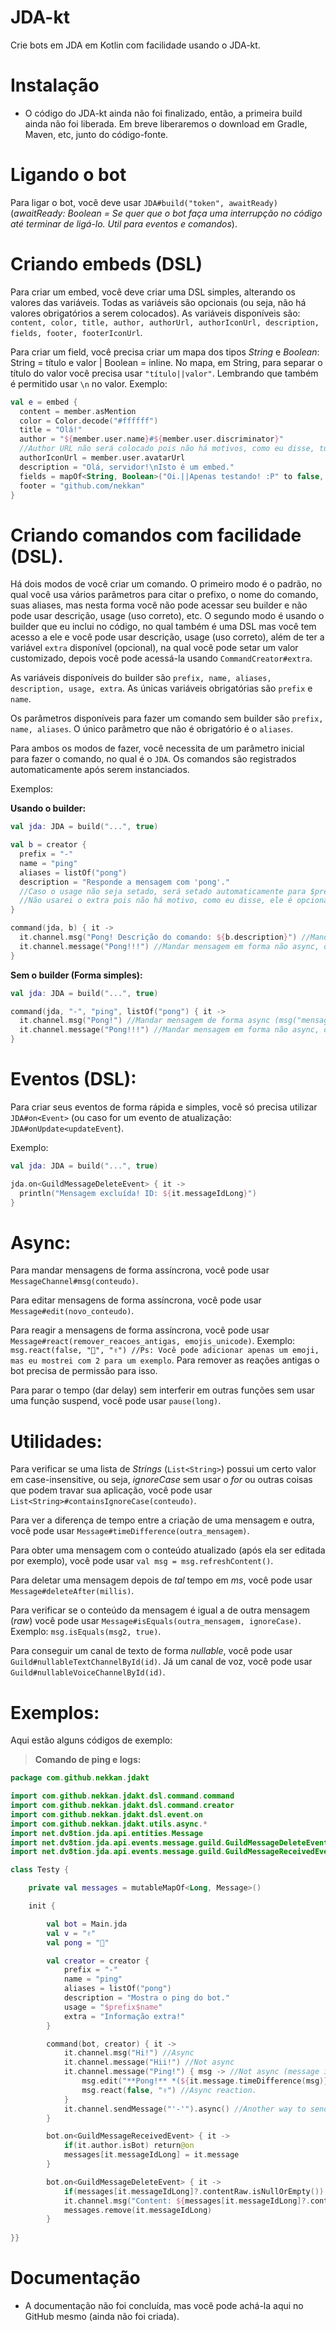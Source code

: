 # JDA-kt
Crie bots em JDA em Kotlin com facilidade usando o JDA-kt.


# Instalação
- O código do JDA-kt ainda não foi finalizado, então, a primeira build ainda não foi liberada. Em breve liberaremos o download em Gradle, Maven, etc, junto do código-fonte.


# Ligando o bot
Para ligar o bot, você deve usar `JDA#build("token", awaitReady)` (*awaitReady: Boolean = Se quer que o bot faça uma interrupção no código até terminar de ligá-lo. Util para eventos e comandos*). 


# Criando embeds (DSL)
Para criar um embed, você deve criar uma DSL simples, alterando os valores das variáveis. Todas as variáveis são opcionais (ou seja, não há valores obrigatórios a serem colocados). As variáveis disponíveis são: `content, color, title, author, authorUrl, authorIconUrl, description, fields, footer, footerIconUrl`.

Para criar um field, você precisa criar um mapa dos tipos *String* e *Boolean*: String = título e valor | Boolean = inline.
No mapa, em String, para separar o título do valor você precisa usar `"título||valor"`. Lembrando que também é permitido usar `\n` no valor. Exemplo:
```kotlin
val e = embed {
  content = member.asMention
  color = Color.decode("#ffffff")
  title = "Olá!"
  author = "${member.user.name}#${member.user.discriminator}"
  //Author URL não será colocado pois não há motivos, como eu disse, tudo é opcional, mas você não pode criar um embed vazio.
  authorIconUrl = member.user.avatarUrl
  description = "Olá, servidor!\nIsto é um embed."
  fields = mapOf<String, Boolean>("Oi.||Apenas testando! :P" to false, "Mais um campinho.||Eaí!" to false)
  footer = "github.com/nekkan"
}
```


# Criando comandos com facilidade (DSL).
Há dois modos de você criar um comando. O primeiro modo é o padrão, no qual você usa vários parâmetros para citar o prefixo, o nome do comando, suas aliases, mas nesta forma você não pode acessar seu builder e não pode usar descrição, usage (uso correto), etc. O segundo modo é usando o builder que eu inclui no código, no qual também é uma DSL mas você tem acesso a ele e você pode usar descrição, usage (uso correto), além de ter a variável `extra` disponível (opcional), na qual você pode setar um valor customizado, depois você pode acessá-la usando `CommandCreator#extra`.

As variáveis disponíveis do builder são `prefix, name, aliases, description, usage, extra`. As únicas variáveis obrigatórias são `prefix` e `name`.

Os parâmetros disponíveis para fazer um comando sem builder são `prefix, name, aliases`. O único parâmetro que não é obrigatório é o `aliases`.

Para ambos os modos de fazer, você necessita de um parâmetro inicial para fazer o comando, no qual é o `JDA`. Os comandos são registrados automaticamente após serem instanciados.

Exemplos:

**Usando o builder:**

```kotlin
val jda: JDA = build("...", true)

val b = creator {
  prefix = "-"
  name = "ping"
  aliases = listOf("pong")
  description = "Responde a mensagem com 'pong'."
  //Caso o usage não seja setado, será setado automaticamente para $prefix$name. Por isso não usarei.
  //Não usarei o extra pois não há motivo, como eu disse, ele é opcional, assim como todas as variáveis menos o prefix e o name.
}

command(jda, b) { it ->
  it.channel.msg("Pong! Descrição do comando: ${b.description}") //Mandar mensagem de forma async (msg("mensagem")).
  it.channel.message("Pong!!!") //Mandar mensagem em forma não async, ou seja, apenas uma abreviação pro .queue(). Você também pode usar o { -> } nele.
}
```


**Sem o builder (Forma simples):**
```kotlin
val jda: JDA = build("...", true)

command(jda, "-", "ping", listOf("pong") { it ->
  it.channel.msg("Pong!") //Mandar mensagem de forma async (msg("mensagem")).
  it.channel.message("Pong!!!") //Mandar mensagem em forma não async, ou seja, apenas uma abreviação pro .queue(). Você também pode usar o { -> } nele.
}
```


# Eventos (DSL):
Para criar seus eventos de forma rápida e simples, você só precisa utilizar `JDA#on<Event>` (ou caso for um evento de atualização: `JDA#onUpdate<updateEvent`).

Exemplo:
```kotlin
val jda: JDA = build("...", true)

jda.on<GuildMessageDeleteEvent> { it ->
  println("Mensagem excluída! ID: ${it.messageIdLong}")
}
```

# Async:
Para mandar mensagens de forma assíncrona, você pode usar `MessageChannel#msg(conteudo)`.

Para editar mensagens de forma assíncrona, você pode usar `Message#edit(novo_conteudo)`.

Para reagir a mensagens de forma assíncrona, você pode usar `Message#react(remover_reacoes_antigas, emojis_unicode)`. Exemplo:
`msg.react(false, "🏓", "✌") //Ps: Você pode adicionar apenas um emoji, mas eu mostrei com 2 para um exemplo`. Para remover as reações antigas o bot precisa de permissão para isso.

Para parar o tempo (dar delay) sem interferir em outras funções sem usar uma função suspend, você pode usar `pause(long)`.


# Utilidades:
Para verificar se uma lista de *Strings* (`List<String>`) possui um certo valor em case-insensitive, ou seja, *ignoreCase* sem usar o *for* ou outras coisas que podem travar sua aplicação, você pode usar `List<String>#containsIgnoreCase(conteudo)`.

Para ver a diferença de tempo entre a criação de uma mensagem e outra, você pode usar `Message#timeDifference(outra_mensagem)`.

Para obter uma mensagem com o conteúdo atualizado (após ela ser editada por exemplo), você pode usar `val msg = msg.refreshContent()`.

Para deletar uma mensagem depois de *tal* tempo em *ms*, você pode usar `Message#deleteAfter(millis)`.

Para verificar se o conteúdo da mensagem é igual a de outra mensagem (*raw*) você pode usar `Message#isEquals(outra_mensagem, ignoreCase)`. Exemplo: `msg.isEquals(msg2, true)`.

Para conseguir um canal de texto de forma *nullable*, você pode usar `Guild#nullableTextChannelById(id)`. Já um canal de voz, você pode usar `Guild#nullableVoiceChannelById(id)`.


# Exemplos:
Aqui estão alguns códigos de exemplo:

> **Comando de ping e logs:**
```kotlin
package com.github.nekkan.jdakt

import com.github.nekkan.jdakt.dsl.command.command
import com.github.nekkan.jdakt.dsl.command.creator
import com.github.nekkan.jdakt.dsl.event.on
import com.github.nekkan.jdakt.utils.async.*
import net.dv8tion.jda.api.entities.Message
import net.dv8tion.jda.api.events.message.guild.GuildMessageDeleteEvent
import net.dv8tion.jda.api.events.message.guild.GuildMessageReceivedEvent

class Testy {

    private val messages = mutableMapOf<Long, Message>()

    init {

        val bot = Main.jda
        val v = "✌"
        val pong = "🏓"

        val creator = creator {
            prefix = "-"
            name = "ping"
            aliases = listOf("pong")
            description = "Mostra o ping do bot."
            usage = "$prefix$name"
            extra = "Informação extra!"
        }

        command(bot, creator) { it ->
            it.channel.msg("Hi!") //Async
            it.channel.message("Hii!") //Not async
            it.channel.message("Ping!") { msg -> //Not async (message isn't async)
                msg.edit("**Pong!** *(${it.message.timeDifference(msg)}) ms*") //Async (edit & msg = async)
                msg.react(false, "✌") //Async reaction.
            }
            it.channel.sendMessage("'-'").async() //Another way to send async message.
        }

        bot.on<GuildMessageReceivedEvent> { it ->
            if(it.author.isBot) return@on
            messages[it.messageIdLong] = it.message
        }

        bot.on<GuildMessageDeleteEvent> { it ->
            if(messages[it.messageIdLong]?.contentRaw.isNullOrEmpty()) return@on
            it.channel.msg("Content: ${messages[it.messageIdLong]?.contentRaw}")
            messages.remove(it.messageIdLong)
        }
    
}}
```


# Documentação
- A documentação não foi concluída, mas você pode achá-la aqui no GitHub mesmo (ainda não foi criada).


